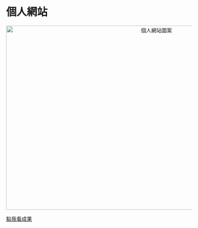 # 個人網站

 <div align="center">
   <img src="https://github.com/luckyuho/personal-website/blob/main/images/projectSmallPic/profile.png" width=800 height=500 title="個人網站圖案" />
 </div>


[點我看成果](https://luckyuho.github.io/)
